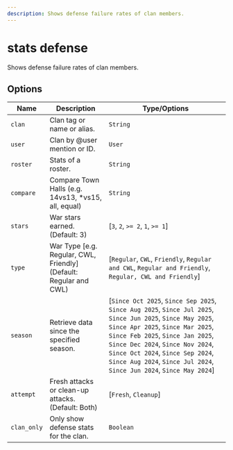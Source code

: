 ```yaml
---
description: Shows defense failure rates of clan members.
---
```


# stats defense

Shows defense failure rates of clan members.

## Options

| Name | Description | Type/Options |
|------|-------------|--------------|
| `clan` | Clan tag or name or alias. | `String` |
| `user` | Clan by @user mention or ID. | `User` |
| `roster` | Stats of a roster. | `String` |
| `compare` | Compare Town Halls (e.g. 14vs13, *vs15, all, equal) | `String` |
| `stars` | War stars earned. (Default: 3) | [`3`, `2`, `>= 2`, `1`, `>= 1`] |
| `type` | War Type [e.g. Regular, CWL, Friendly] (Default: Regular and CWL) | [`Regular`, `CWL`, `Friendly`, `Regular and CWL`, `Regular and Friendly`, `Regular, CWL and Friendly`] |
| `season` | Retrieve data since the specified season. | [`Since Oct 2025`, `Since Sep 2025`, `Since Aug 2025`, `Since Jul 2025`, `Since Jun 2025`, `Since May 2025`, `Since Apr 2025`, `Since Mar 2025`, `Since Feb 2025`, `Since Jan 2025`, `Since Dec 2024`, `Since Nov 2024`, `Since Oct 2024`, `Since Sep 2024`, `Since Aug 2024`, `Since Jul 2024`, `Since Jun 2024`, `Since May 2024`] |
| `attempt` | Fresh attacks or clean-up attacks. (Default: Both) | [`Fresh`, `Cleanup`] |
| `clan_only` | Only show defense stats for the clan. | `Boolean` |

